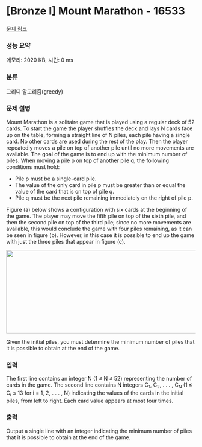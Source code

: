 # [Bronze I] Mount Marathon - 16533 

[문제 링크](https://www.acmicpc.net/problem/16533) 

### 성능 요약

메모리: 2020 KB, 시간: 0 ms

### 분류

그리디 알고리즘(greedy)

### 문제 설명

<p>Mount Marathon is a solitaire game that is played using a regular deck of 52 cards. To start the game the player shuffles the deck and lays N cards face up on the table, forming a straight line of N piles, each pile having a single card. No other cards are used during the rest of the play. Then the player repeatedly moves a pile on top of another pile until no more movements are available. The goal of the game is to end up with the minimum number of piles. When moving a pile p on top of another pile q, the following conditions must hold:</p>

<ul>
	<li>Pile p must be a single-card pile.</li>
	<li>The value of the only card in pile p must be greater than or equal the value of the card that is on top of pile q.</li>
	<li>Pile q must be the next pile remaining immediately on the right of pile p.</li>
</ul>

<p>Figure (a) below shows a configuration with six cards at the beginning of the game. The player may move the fifth pile on top of the sixth pile, and then the second pile on top of the third pile; since no more movements are available, this would conclude the game with four piles remaining, as it can be seen in figure (b). However, in this case it is possible to end up the game with just the three piles that appear in figure (c).</p>

<p style="text-align: center;"><img alt="" src="https://upload.acmicpc.net/f01307aa-ac6b-4c7d-8b5b-86b0154a031d/-/preview/" style="width: 601px; height: 221px;"></p>

<p>Given the initial piles, you must determine the minimum number of piles that it is possible to obtain at the end of the game.</p>

### 입력 

 <p>The first line contains an integer N (1 ≤ N ≤ 52) representing the number of cards in the game. The second line contains N integers C<sub>1</sub>, C<sub>2</sub>, . . . , C<sub>N</sub> (1 ≤ C<sub>i</sub> ≤ 13 for i = 1, 2, . . . , N) indicating the values of the cards in the initial piles, from left to right. Each card value appears at most four times.</p>

### 출력 

 <p>Output a single line with an integer indicating the minimum number of piles that it is possible to obtain at the end of the game.</p>

